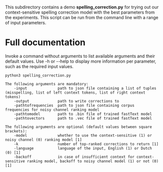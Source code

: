 This subdirectory contains a demo **spelling_correction.py** for trying out our context-sensitive spelling correction model with the best parameters from the experiments. This script can be run from the command line with a range of input parameters.

# Full documentation

Invoke a command without arguments to list available arguments and their default values. Use -h or --help to display more information per parameter, such as the
required input values.

```
python3 spelling_correction.py

The following arguments are mandatory:
	-input 				path to json file containing a list of tuples (misspelling, list of left context tokens, list of right context tokens)
	-output				path to write corrections to
	-pathtofrequencies	path to json file containing corpus frequencies for noisy channel ranking model
	-pathtomodel		path to .bin file of trained fastText model
	-pathtovectors		path to .vec file of trained fastText model

The following arguments are optional (default values between square brackets):
	-model				whether to use the context-sensitive (1) or noisy channel (0) ranking model [1]
	-k					number of top-ranked corrections to return [1]
	-language			language of the input, English (1) or Dutch (0) [1]
	-backoff			in case of insufficient context for context-sensitive ranking model, backoff to noisy channel model (1) or not (0) [1]
```











